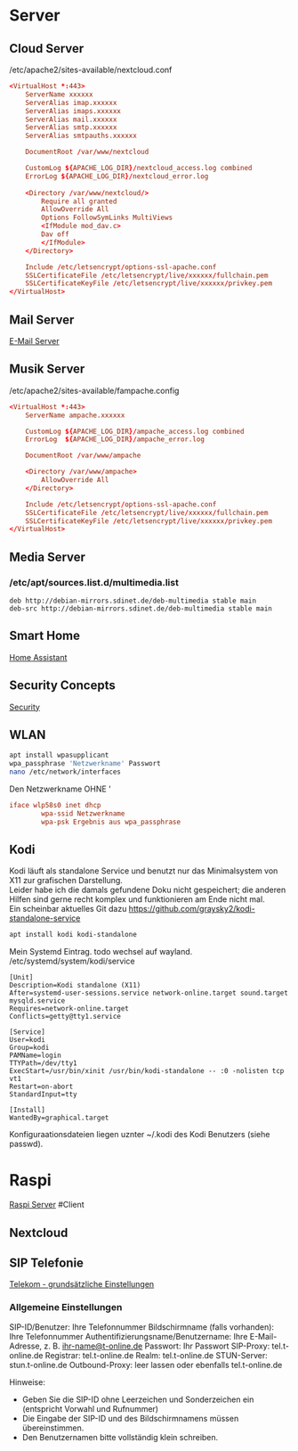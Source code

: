 # Server
## Cloud Server
/etc/apache2/sites-available/nextcloud.conf
```conf
<VirtualHost *:443>
	ServerName xxxxxx
	ServerAlias imap.xxxxxx
	ServerAlias imaps.xxxxxx
	ServerAlias mail.xxxxxx
	ServerAlias smtp.xxxxxx
	ServerAlias smtpauths.xxxxxx

	DocumentRoot /var/www/nextcloud

	CustomLog ${APACHE_LOG_DIR}/nextcloud_access.log combined
	ErrorLog ${APACHE_LOG_DIR}/nextcloud_error.log
	
	<Directory /var/www/nextcloud/>
	 	Require all granted
		AllowOverride All
		Options FollowSymLinks MultiViews
		<IfModule mod_dav.c>
		Dav off
		</IfModule>
	</Directory>

	Include /etc/letsencrypt/options-ssl-apache.conf
	SSLCertificateFile /etc/letsencrypt/live/xxxxxx/fullchain.pem
	SSLCertificateKeyFile /etc/letsencrypt/live/xxxxxx/privkey.pem
</VirtualHost>
```
## Mail Server
[E-Mail Server](EMail.md)

## Musik Server
/etc/apache2/sites-available/fampache.config
```conf
<VirtualHost *:443>
	ServerName ampache.xxxxxx

    CustomLog ${APACHE_LOG_DIR}/ampache_access.log combined
	ErrorLog  ${APACHE_LOG_DIR}/ampache_error.log

	DocumentRoot /var/www/ampache

	<Directory /var/www/ampache>
       	AllowOverride All
	</Directory>

	Include /etc/letsencrypt/options-ssl-apache.conf
	SSLCertificateFile /etc/letsencrypt/live/xxxxxx/fullchain.pem
	SSLCertificateKeyFile /etc/letsencrypt/live/xxxxxx/privkey.pem
</VirtualHost>
```
## Media Server
### /etc/apt/sources.list.d/multimedia.list
```list
deb http://debian-mirrors.sdinet.de/deb-multimedia stable main
deb-src http://debian-mirrors.sdinet.de/deb-multimedia stable main
```
## Smart Home
[Home Assistant](HomeAssistant.md)
## Security Concepts
[Security](Security.md)

## WLAN
```bash
apt install wpasupplicant
wpa_passphrase 'Netzwerkname' Passwort
nano /etc/network/interfaces
```
Den Netzwerkname OHNE '
```conf
iface wlp58s0 inet dhcp
        wpa-ssid Netzwerkname
        wpa-psk Ergebnis aus wpa_passphrase
```

## Kodi
Kodi läuft als standalone Service und benutzt nur das Minimalsystem von X11 zur grafischen Darstellung.  
Leider habe ich die damals gefundene Doku nicht gespeichert; die anderen Hilfen sind gerne recht komplex und funktionieren am Ende nicht mal.  
Ein scheinbar aktuelles Git dazu https://github.com/graysky2/kodi-standalone-service  
```bash
apt install kodi kodi-standalone
```
Mein Systemd Eintrag. todo wechsel auf wayland.  
/etc/systemd/system/kodi/service
```service
[Unit]
Description=Kodi standalone (X11)
After=systemd-user-sessions.service network-online.target sound.target mysqld.service
Requires=network-online.target
Conflicts=getty@tty1.service

[Service]
User=kodi
Group=kodi
PAMName=login
TTYPath=/dev/tty1
ExecStart=/usr/bin/xinit /usr/bin/kodi-standalone -- :0 -nolisten tcp vt1
Restart=on-abort
StandardInput=tty

[Install]
WantedBy=graphical.target
```
Konfiguraationsdateien liegen uznter ~/.kodi des Kodi Benutzers (siehe passwd).
# Raspi
[Raspi Server](InstallHassioDockerPi.md)
#Client
## Nextcloud
## SIP Telefonie
[Telekom - grundsätzliche Einstellungen](https://www.telekom.de/hilfe/festnetz-internet-tv/ip-basierter-anschluss/einstellungen-fuer-die-ip-telefonie-mit-anderen-clients?samChecked=true)

### Allgemeine Einstellungen

SIP-ID/Benutzer: Ihre Telefonnummer
Bildschirmname (falls vorhanden): Ihre Telefonnummer
Authentifizierungsname/Benutzername: Ihre E-Mail-Adresse, z. B. ihr-name@t-online.de
Passwort: Ihr Passwort
SIP-Proxy: tel.t-online.de
Registrar: tel.t-online.de
Realm: tel.t-online.de
STUN-Server: stun.t-online.de
Outbound-Proxy: leer lassen oder ebenfalls tel.t-online.de

Hinweise:
  -  Geben Sie die SIP-ID ohne Leerzeichen und Sonderzeichen ein (entspricht Vorwahl und Rufnummer)
  -  Die Eingabe der SIP-ID und des Bildschirmnamens müssen übereinstimmen.
  -  Den Benutzernamen bitte vollständig klein schreiben.

